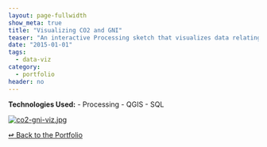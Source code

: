 ```yaml
---
layout: page-fullwidth
show_meta: true
title: "Visualizing CO2 and GNI"
teaser: "An interactive Processing sketch that visualizes data relating to climate change from the World Bank Data Indicators."
date: "2015-01-01"
tags:
  - data-viz 
category:
  - portfolio
header: no
---
```




<strong>Technologies Used:</strong>  - Processing  - QGIS  - SQL 

<a href="{{site.url}}{{site.baseurl}}/images/co2-gni-viz.jpg" target="_blank">
  <img class="portfolio" src="{{site.url}}{{site.baseurl}}/images/co2-gni-viz.jpg" alt="co2-gni-viz.jpg">
</a>


[<span class="back-arrow">&#8619;</span> Back to the Portfolio](/work/)